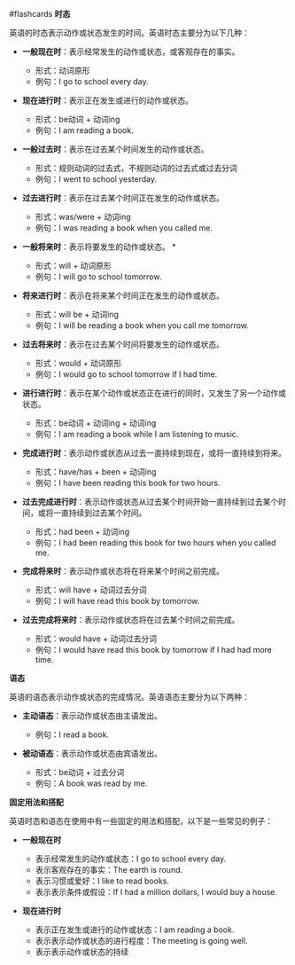 #flashcards 
**时态**

英语的时态表示动作或状态发生的时间。英语时态主要分为以下几种：

- **一般现在时**：表示经常发生的动作或状态，或客观存在的事实。
    - 形式：动词原形
    - 例句：I go to school every day.

- **现在进行时**：表示正在发生或进行的动作或状态。
    
    - 形式：be动词 + 动词ing
    - 例句：I am reading a book.
- **一般过去时**：表示在过去某个时间发生的动作或状态。
    
    - 形式：规则动词的过去式，不规则动词的过去式或过去分词
    - 例句：I went to school yesterday.
- **过去进行时**：表示在过去某个时间正在发生的动作或状态。
    
    - 形式：was/were + 动词ing
    - 例句：I was reading a book when you called me.
- **一般将来时**：表示将要发生的动作或状态。
    *
    - 形式：will + 动词原形
    - 例句：I will go to school tomorrow.
- **将来进行时**：表示在将来某个时间正在发生的动作或状态。
    
    - 形式：will be + 动词ing
    - 例句：I will be reading a book when you call me tomorrow.
- **过去将来时**：表示在过去某个时间将要发生的动作或状态。
    
    - 形式：would + 动词原形
    - 例句：I would go to school tomorrow if I had time.
- **进行进行时**：表示在某个动作或状态正在进行的同时，又发生了另一个动作或状态。
    
    - 形式：be动词 + 动词ing + 动词ing
    - 例句：I am reading a book while I am listening to music.
- **完成进行时**：表示动作或状态从过去一直持续到现在，或将一直持续到将来。
    
    - 形式：have/has + been + 动词ing
    - 例句：I have been reading this book for two hours.
- **过去完成进行时**：表示动作或状态从过去某个时间开始一直持续到过去某个时间，或将一直持续到过去某个时间。
    
    - 形式：had been + 动词ing
    - 例句：I had been reading this book for two hours when you called me.
- **完成将来时**：表示动作或状态将在将来某个时间之前完成。
    
    - 形式：will have + 动词过去分词
    - 例句：I will have read this book by tomorrow.
- **过去完成将来时**：表示动作或状态将在过去某个时间之前完成。
    
    - 形式：would have + 动词过去分词
    - 例句：I would have read this book by tomorrow if I had had more time.

**语态**

英语的语态表示动作或状态的完成情况。英语语态主要分为以下两种：

- **主动语态**：表示动作或状态由主语发出。
    
    - 例句：I read a book.
    
- **被动语态**：表示动作或状态由宾语发出。
    
    - 形式：be动词 + 过去分词
    - 例句：A book was read by me.
    

**固定用法和搭配**

英语时态和语态在使用中有一些固定的用法和搭配，以下是一些常见的例子：

- **一般现在时**
    
    - 表示经常发生的动作或状态：I go to school every day.
    - 表示客观存在的事实：The earth is round.
    - 表示习惯或爱好：I like to read books.
    - 表示表示条件或假设：If I had a million dollars, I would buy a house.
    
- **现在进行时**
    
    - 表示正在发生或进行的动作或状态：I am reading a book.
    - 表示表示动作或状态的进行程度：The meeting is going well.
    - 表示表示动作或状态的持续